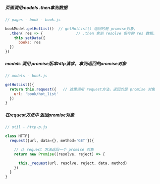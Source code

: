 ##### 页面调用models .then拿到数据

```js
// pages - book - book.js

bookModel.getHotList()  // getHotList() 返回的是 promise对象，
  .then( res => {				// .then 拿到 resolve 保存的 res 数据。
    this.setData({
      books: res
  })
})
```

##### models 调用 promise版本http请求，拿到返回的promise对象

```js
// models - book.js

getHotList(){
  return this.request({   // 这里调用 request方法，返回的是 promise 对象
    url: 'book/hot_list'
  })
}
```

##### 在request方法中 返回promise对象

```js
// util - http-p.js

class HTTP{
  request({url, data={}, method='GET'}){

    // 让 request 方法返回一个 promise 对象
    return new Promise((resolve, reject) => {

      this._request(url, resolve, reject, data, method)
    })
  }
}
```

